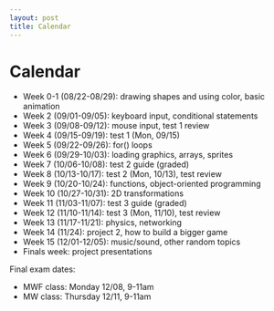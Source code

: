 ```yaml
---
layout: post
title: Calendar
---
```


# Calendar

- Week 0-1 (08/22-08/29): drawing shapes and using color, basic animation
- Week 2 (09/01-09/05): keyboard input, conditional statements
- Week 3 (09/08-09/12): mouse input, test 1 review
- Week 4 (09/15-09/19): test 1 (Mon, 09/15)
- Week 5 (09/22-09/26): for() loops
- Week 6 (09/29-10/03): loading graphics, arrays, sprites
- Week 7 (10/06-10/08): test 2 guide (graded)
- Week 8 (10/13-10/17): test 2 (Mon, 10/13), test review
- Week 9 (10/20-10/24): functions, object-oriented programming
- Week 10 (10/27-10/31): 2D transformations
- Week 11 (11/03-11/07): test 3 guide (graded)
- Week 12 (11/10-11/14): test 3 (Mon, 11/10), test review
- Week 13 (11/17-11/21): physics, networking
- Week 14 (11/24): project 2, how to build a bigger game
- Week 15 (12/01-12/05): music/sound, other random topics
- Finals week: project presentations

Final exam dates:

- MWF class: Monday 12/08, 9-11am
- MW class: Thursday 12/11, 9-11am
